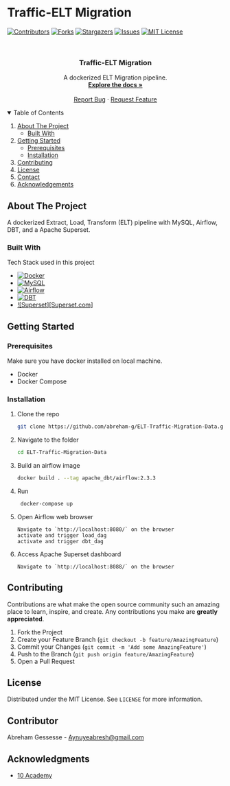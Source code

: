 # Traffic-ELT Migration
<div id="top"></div>

<!-- PROJECT SHIELDS -->
[![Contributors][contributors-shield]][contributors-url]
[![Forks][forks-shield]][forks-url]
[![Stargazers][stars-shield]][stars-url]
[![Issues][issues-shield]][issues-url]
[![MIT License][license-shield]][license-url]



<!-- PROJECT LOGO -->
<br />
<div align="center">
  <h3 align="center">Traffic-ELT Migration</h3>

  <p align="center">
    A dockerized ELT Migration pipeline.
    <br />
    <a href="#"><strong>Explore the docs »</strong></a>
    <br />
    <br />
    <a href="https://github.com/abreham-g/Traffic-ELT/issues">Report Bug</a>
    ·
    <a href="https://github.com/abreham-g/Traffic-ELT/issues">Request Feature</a>
  </p>
</div>

<!-- TABLE OF CONTENTS -->
<details open="open">
  <summary>Table of Contents</summary>
  <ol>
    <li>
      <a href="#about-the-project">About The Project</a>
      <ul>
        <li><a href="#built-with">Built With</a></li>
      </ul>
    </li>
    <li>
      <a href="#getting-started">Getting Started</a>
      <ul>
        <li><a href="#prerequisites">Prerequisites</a></li>
        <li><a href="#installation">Installation</a></li>
      </ul>
    </li>
    <li><a href="#contributing">Contributing</a></li>
    <li><a href="#license">License</a></li>
    <li><a href="#contact">Contact</a></li>
    <li><a href="#acknowledgements">Acknowledgements</a></li>
  </ol>
</details>

<!-- ABOUT THE PROJECT -->
## About The Project
<!-- ![ELT](screenshots/traffic-elt-migration.jpg) -->
A dockerized Extract, Load, Transform (ELT) pipeline with MySQL, Airflow, DBT, and a Apache Superset.

### Built With

Tech Stack used in this project
* [![Docker][Docker.com]][Docker-url]
* [![MySQL][Mysql.com]][Mysql-url]
* [![Airflow][Airflow.com]][Airflow-url]
* [![DBT][DBT.com]][DBT-url]
* [![Superset][Superset.com]][Superset-url]

<!-- GETTING STARTED -->
## Getting Started
### Prerequisites
Make sure you have docker installed on local machine.
-   Docker
-   Docker Compose

### Installation

1. Clone the repo
    ```sh
    git clone https://github.com/abreham-g/ELT-Traffic-Migration-Data.git
    ```
2. Navigate to the folder
    ```sh
    cd ELT-Traffic-Migration-Data
    ```
    
3. Build an airflow image
    ```sh
    docker build . --tag apache_dbt/airflow:2.3.3
    ```
4. Run
    ```sh
     docker-compose up
    ```
5. Open Airflow web browser
    ```JS
    Navigate to `http://localhost:8080/` on the browser
    activate and trigger load_dag
    activate and trigger dbt_dag
    ```
6. Access Apache Superset dashboard
    ```JS
    Navigate to `http://localhost:8088/` on the browser
    ```

<!-- CONTRIBUTING -->
## Contributing
Contributions are what make the open source community such an amazing place to learn, inspire, and create. Any contributions you make are **greatly appreciated**.
1. Fork the Project
2. Create your Feature Branch (`git checkout -b feature/AmazingFeature`)
3. Commit your Changes (`git commit -m 'Add some AmazingFeature'`)
4. Push to the Branch (`git push origin feature/AmazingFeature`)
5. Open a Pull Request

<!-- LICENSE -->
## License
Distributed under the MIT License. See `LICENSE` for more information.

<!-- CONTACT -->
## Contributor
Abreham Gessesse - Aynuyeabresh@gmail.com

<!-- ACKNOWLEDGMENTS -->
## Acknowledgments
-   [10 Academy](https://www.10academy.org/)



<!-- MARKDOWN LINKS & IMAGES -->
[contributors-shield]: https://img.shields.io/github/contributors/abreham-g/ELT-Traffic-Migration-Data.svg?style=for-the-badge
[contributors-url]: https://github.com/abreham-g/ELT-Traffic-Migration-Data/graphs/contributors
[forks-shield]: https://img.shields.io/github/forks/abreham-g/ELT-Traffic-Migration-Data.svg?style=for-the-badge
[forks-url]: https://img.shields.io/github/forks/abreham-g/ELT-Traffic-Migration-Data?style=for-the-badge
[stars-shield]: https://img.shields.io/github/stars/abreham-g/ELT-Traffic-Migration-Data?style=for-the-badge
[stars-url]: https://github.com/abreham-g/ELT-Traffic-Migration-Data/stargazers
[issues-shield]: https://img.shields.io/github/issues/othneildrew/Best-README-Template.svg?style=for-the-badge
[issues-url]: https://img.shields.io/github/issues/DiyeMark/Traffic-ELT?style=for-the-badge
[license-shield]: https://img.shields.io/github/license/abreham-g/ELT-Traffic-Migration-Data?style=for-the-badge
[license-url]: https://github.com/DiyeMark/Traffic-ELT/blob/main/LICENSE
[Postgresql.com]: https://img.shields.io/badge/PostgreSQL-316192?style=for-the-badge&logo=postgresql&logoColor=white
[Postgresql-url]: https://www.postgresql.org/
[Mysql.com]: https://img.shields.io/badge/MySQL-4479A1?style=for-the-badge&logo=mysql&logoColor=white
[Mysql-url]: https://www.mysql.com
[Airflow.com]: https://img.shields.io/badge/Airflow-017CEE?style=for-the-badge&logo=Apache%20Airflow&logoColor=white
[Airflow-url]: https://airflow.apache.org/
[Docker.com]: https://img.shields.io/badge/Docker-2496ED?style=for-the-badge&logo=docker&logoColor=white
[Docker-url]: https://www.docker.com/
[DBT.com]: https://img.shields.io/badge/DBT-FF694B?style=for-the-badge&logo=dbt&logoColor=white
[DBT-url]: https://docs.getdbt.com/
[Superset-url]: https://superset.apache.org
